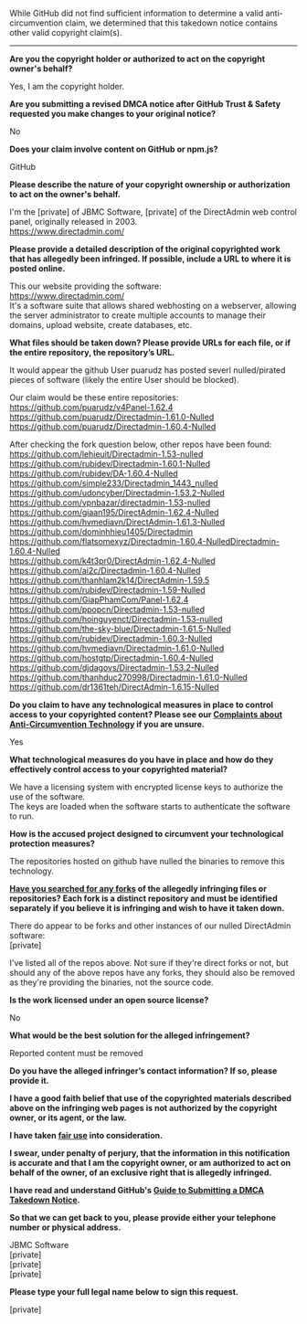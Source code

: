 While GitHub did not find sufficient information to determine a valid anti-circumvention claim, we determined that this takedown notice contains other valid copyright claim(s).

---

**Are you the copyright holder or authorized to act on the copyright owner's behalf?**

Yes, I am the copyright holder.

**Are you submitting a revised DMCA notice after GitHub Trust & Safety requested you make changes to your original notice?**

No

**Does your claim involve content on GitHub or npm.js?**

GitHub

**Please describe the nature of your copyright ownership or authorization to act on the owner's behalf.**

I'm the [private] of JBMC Software, [private] of the DirectAdmin web control panel, originally released in 2003.  
https://www.directadmin.com/

**Please provide a detailed description of the original copyrighted work that has allegedly been infringed. If possible, include a URL to where it is posted online.**

This our website providing the software:  
https://www.directadmin.com/  
It's a software suite that allows shared webhosting on a webserver, allowing the server administrator to create multiple accounts to manage their domains, upload website, create databases, etc.

**What files should be taken down? Please provide URLs for each file, or if the entire repository, the repository’s URL.**

It would appear the github User puarudz has posted severl nulled/pirated pieces of software (likely the entire User should be blocked).  

Our claim would be these entire repositories:  
https://github.com/puarudz/v4Panel-1.62.4  
https://github.com/puarudz/Directadmin-1.61.0-Nulled  
https://github.com/puarudz/Directadmin-1.60.4-Nulled

After checking the fork question below, other repos have been found:  
https://github.com/lehieuit/Directadmin-1.53-nulled  
https://github.com/rubidev/Directadmin-1.60.1-Nulled  
https://github.com/rubidev/DA-1.60.4-Nulled  
https://github.com/simple233/Directadmin_1443_nulled  
https://github.com/udoncyber/Directadmin-1.53.2-Nulled  
https://github.com/vpnbazar/directadmin-1.53-nulled  
https://github.com/giaan195/DirectAdmin-1.62.4-Nulled  
https://github.com/hvmediavn/DirectAdmin-1.61.3-Nulled  
https://github.com/dominhhieu1405/Directadmin  
https://github.com/flatsomexyz/Directadmin-1.60.4-NulledDirectadmin-1.60.4-Nulled  
https://github.com/k4t3pr0/DirectAdmin-1.62.4-Nulled  
https://github.com/ai2c/Directadmin-1.60.4-Nulled  
https://github.com/thanhlam2k14/DirectAdmin-1.59.5  
https://github.com/rubidev/Directadmin-1.59-Nulled  
https://github.com/GiapPhamCom/Panel-1.62.4  
https://github.com/ppopcn/Directadmin-1.53-nulled  
https://github.com/hoinguyenct/Directadmin-1.53-nulled  
https://github.com/the-sky-blue/Directadmin-1.61.5-Nulled  
https://github.com/rubidev/Directadmin-1.60.3-Nulled  
https://github.com/hvmediavn/Directadmin-1.61.0-Nulled  
https://github.com/hostgtp/Directadmin-1.60.4-Nulled  
https://github.com/djdagovs/Directadmin-1.53.2-Nulled  
https://github.com/thanhduc270998/Directadmin-1.61.0-Nulled  
https://github.com/dr1361teh/DirectAdmin-1.6.15-Nulled  

**Do you claim to have any technological measures in place to control access to your copyrighted content? Please see our <a href="https://docs.github.com/articles/guide-to-submitting-a-dmca-takedown-notice#complaints-about-anti-circumvention-technology">Complaints about Anti-Circumvention Technology</a> if you are unsure.**

Yes

**What technological measures do you have in place and how do they effectively control access to your copyrighted material?**

We have a licensing system with encrypted license keys to authorize the use of the software.  
The keys are loaded when the software starts to authenticate the software to run.

**How is the accused project designed to circumvent your technological protection measures?**

The repositories hosted on github have nulled the binaries to remove this technology.

**<a href="https://docs.github.com/articles/dmca-takedown-policy#b-what-about-forks-or-whats-a-fork">Have you searched for any forks</a> of the allegedly infringing files or repositories? Each fork is a distinct repository and must be identified separately if you believe it is infringing and wish to have it taken down.**

There do appear to be forks and other instances of our nulled DirectAdmin software:  
[private]

I've listed all of the repos above. Not sure if they're direct forks or not, but should any of the above repos have any forks, they should also be removed as they're providing the binaries, not the source code.

**Is the work licensed under an open source license?**

No

**What would be the best solution for the alleged infringement?**

Reported content must be removed

**Do you have the alleged infringer’s contact information? If so, please provide it.**

**I have a good faith belief that use of the copyrighted materials described above on the infringing web pages is not authorized by the copyright owner, or its agent, or the law.**

**I have taken <a href="https://www.lumendatabase.org/topics/22">fair use</a> into consideration.**

**I swear, under penalty of perjury, that the information in this notification is accurate and that I am the copyright owner, or am authorized to act on behalf of the owner, of an exclusive right that is allegedly infringed.**

**I have read and understand GitHub's <a href="https://docs.github.com/articles/guide-to-submitting-a-dmca-takedown-notice/">Guide to Submitting a DMCA Takedown Notice</a>.**

**So that we can get back to you, please provide either your telephone number or physical address.**

JBMC Software  
[private]  
[private]  
[private]  

**Please type your full legal name below to sign this request.**

[private]  
